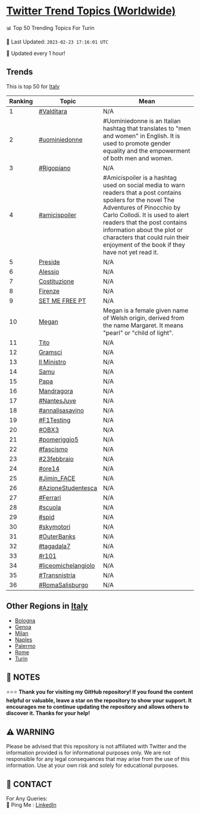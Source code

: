 [Twitter Trend Topics (Worldwide)](https://github.com/ErcinDedeoglu/Twitter-Trend-Topics)
==========


📊 Top 50 Trending Topics For Turin

📆 Last Updated: `2023-02-23 17:16:01 UTC`

🔧 Updated every 1 hour!


## Trends

This is top 50 for [Italy](</Italy>)

| Ranking | Topic | Mean |
| ------- | ------------ | ------------ |
| 1 | [#Valditara](http://twitter.com/search?q=%23Valditara) | N/A |
| 2 | [#uominiedonne](http://twitter.com/search?q=%23uominiedonne) | #Uominiedonne is an Italian hashtag that translates to "men and women" in English. It is used to promote gender equality and the empowerment of both men and women. |
| 3 | [#Rigopiano](http://twitter.com/search?q=%23Rigopiano) | N/A |
| 4 | [#amicispoiler](http://twitter.com/search?q=%23amicispoiler) | #Amicispoiler is a hashtag used on social media to warn readers that a post contains spoilers for the novel The Adventures of Pinocchio by Carlo Collodi. It is used to alert readers that the post contains information about the plot or characters that could ruin their enjoyment of the book if they have not yet read it. |
| 5 | [Preside](http://twitter.com/search?q=Preside) | N/A |
| 6 | [Alessio](http://twitter.com/search?q=Alessio) | N/A |
| 7 | [Costituzione](http://twitter.com/search?q=Costituzione) | N/A |
| 8 | [Firenze](http://twitter.com/search?q=Firenze) | N/A |
| 9 | [SET ME FREE PT](http://twitter.com/search?q=SET+ME+FREE+PT) | N/A |
| 10 | [Megan](http://twitter.com/search?q=Megan) | Megan is a female given name of Welsh origin, derived from the name Margaret. It means "pearl" or "child of light". |
| 11 | [Tito](http://twitter.com/search?q=Tito) | N/A |
| 12 | [Gramsci](http://twitter.com/search?q=Gramsci) | N/A |
| 13 | [Il Ministro](http://twitter.com/search?q=Il+Ministro) | N/A |
| 14 | [Samu](http://twitter.com/search?q=Samu) | N/A |
| 15 | [Papa](http://twitter.com/search?q=Papa) | N/A |
| 16 | [Mandragora](http://twitter.com/search?q=Mandragora) | N/A |
| 17 | [#NantesJuve](http://twitter.com/search?q=%23NantesJuve) | N/A |
| 18 | [#annalisasavino](http://twitter.com/search?q=%23annalisasavino) | N/A |
| 19 | [#F1Testing](http://twitter.com/search?q=%23F1Testing) | N/A |
| 20 | [#OBX3](http://twitter.com/search?q=%23OBX3) | N/A |
| 21 | [#pomeriggio5](http://twitter.com/search?q=%23pomeriggio5) | N/A |
| 22 | [#fascismo](http://twitter.com/search?q=%23fascismo) | N/A |
| 23 | [#23febbraio](http://twitter.com/search?q=%2323febbraio) | N/A |
| 24 | [#ore14](http://twitter.com/search?q=%23ore14) | N/A |
| 25 | [#Jimin_FACE](http://twitter.com/search?q=%23Jimin_FACE) | N/A |
| 26 | [#AzioneStudentesca](http://twitter.com/search?q=%23AzioneStudentesca) | N/A |
| 27 | [#Ferrari](http://twitter.com/search?q=%23Ferrari) | N/A |
| 28 | [#scuola](http://twitter.com/search?q=%23scuola) | N/A |
| 29 | [#spid](http://twitter.com/search?q=%23spid) | N/A |
| 30 | [#skymotori](http://twitter.com/search?q=%23skymotori) | N/A |
| 31 | [#OuterBanks](http://twitter.com/search?q=%23OuterBanks) | N/A |
| 32 | [#tagadala7](http://twitter.com/search?q=%23tagadala7) | N/A |
| 33 | [#r101](http://twitter.com/search?q=%23r101) | N/A |
| 34 | [#liceomichelangiolo](http://twitter.com/search?q=%23liceomichelangiolo) | N/A |
| 35 | [#Transnistria](http://twitter.com/search?q=%23Transnistria) | N/A |
| 36 | [#RomaSalisburgo](http://twitter.com/search?q=%23RomaSalisburgo) | N/A |



## Other Regions in [Italy](</Italy>)

* [Bologna](</Italy/Bologna.md>)
* [Genoa](</Italy/Genoa.md>)
* [Milan](</Italy/Milan.md>)
* [Naples](</Italy/Naples.md>)
* [Palermo](</Italy/Palermo.md>)
* [Rome](</Italy/Rome.md>)
* [Turin](</Italy/Turin.md>)



## 📝 NOTES

⭐⭐⭐ **Thank you for visiting my GitHub repository! If you found the content helpful or valuable, leave a star on the repository to show your support. It encourages me to continue updating the repository and allows others to discover it. Thanks for your help!**


## ⚠️ WARNING

Please be advised that this repository is not affiliated with Twitter and the information provided is for informational purposes only. We are not responsible for any legal consequences that may arise from the use of this information. Use at your own risk and solely for educational purposes.


## 📨 CONTACT

 For Any Queries:  
            🏓 Ping Me : [LinkedIn](https://www.linkedin.com/in/ercindedeoglu/)
